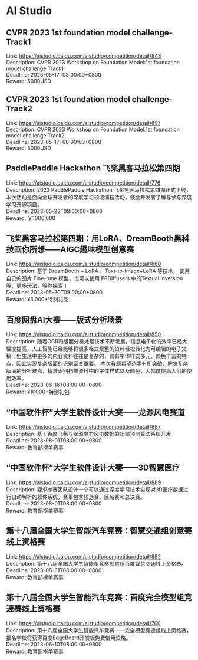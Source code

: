# AI Studio



## CVPR 2023 1st foundation model challenge-Track1

Link: https://aistudio.baidu.com/aistudio/competition/detail/848  
Description: CVPR 2023 Workshop on Foundation Model:1st foundation model challenge Track1  
Deadline: 2023-05-17T08:00:00+0800  
Reward: 5000USD  


## CVPR 2023 1st foundation model challenge-Track2

Link: https://aistudio.baidu.com/aistudio/competition/detail/891  
Description: CVPR 2023 Workshop on Foundation Model:1st foundation model challenge Track2  
Deadline: 2023-05-17T08:00:00+0800  
Reward: 5000USD  


## PaddlePaddle Hackathon 飞桨黑客马拉松第四期

Link: https://aistudio.baidu.com/aistudio/competition/detail/776  
Description: 2023 PaddlePaddle Hackathon 飞桨黑客马拉松第四期正式上线，本次活动是面向全球开发者的深度学习领域编程活动，鼓励开发者了解与参与深度学习开源项目。  
Deadline: 2023-05-22T08:00:00+0800  
Reward: ￥1000,000  


## 飞桨黑客马拉松第四期：用LoRA、DreamBooth黑科技画你所想——AIGC趣味模型创意赛

Link: https://aistudio.baidu.com/aistudio/competition/detail/860  
Description: 基于 DreamBooth + LoRA 、Text-to-Image+LoRA 等技术， 使用自己的图片 Fine-tune 模型，也可以使用 PPDiffusers 中的Textual Inversion 等，更多玩法，等你探索！  
Deadline: 2023-05-20T08:00:00+0800  
Reward: ¥3,000+特别礼品  


## 百度网盘AI大赛——版式分析场景

Link: https://aistudio.baidu.com/aistudio/competition/detail/850  
Description: 随着OCR和版面分析处理技术不断发展，信息电子化的效率已经大幅度提高，人工智能已经能够将很多格式规整的资料轻松转化为可编辑的电子文稿；但生活中更多的内容资料往往是复杂的，具有字体样式多元、颜色丰富的特点，因此实现复杂版面的识别至关重要。
本次赛题希望选手有所突破，解决复杂版面的分析难点，精准识别扫描资料中的字体样式以及颜色，大幅度提高人们的使用效率。  
Deadline: 2023-06-16T08:00:00+0800  
Reward: ¥10000+特别礼包  


## “中国软件杯”大学生软件设计大赛——龙源风电赛道

Link: https://aistudio.baidu.com/aistudio/competition/detail/887  
Description: 基于百度飞桨与龙源电力风电数据的功率预测算法系统开发  
Deadline: 2023-08-01T08:00:00+0800  
Reward: 教育部榜单赛事  


## “中国软件杯”大学生软件设计大赛——3D智慧医疗

Link: https://aistudio.baidu.com/aistudio/competition/detail/889  
Description: 要求参赛团队设计一个可以通过深度学习技术实现对3D医疗数据进行自动解析的软件系统，赛事包含预选赛、区域赛和总决赛。  
Deadline: 2023-08-01T08:00:00+0800  
Reward: 教育部榜单赛事  


## 第十八届全国大学生智能汽车竞赛：智慧交通组创意赛线上资格赛

Link: https://aistudio.baidu.com/aistudio/competition/detail/882  
Description: 第十八届全国大学生智能车竞赛创意组百度智慧交通线上资格赛。  
Deadline: 2023-08-31T08:00:00+0800  
Reward: 教育部榜单赛事  


## 第十八届全国大学生智能汽车竞赛：百度完全模型组竞速赛线上资格赛

Link: https://aistudio.baidu.com/aistudio/competition/detail/760  
Description: 第十八届全国大学生智能汽车竞赛——完全模型竞速组线上资格赛，报名学校将获得百度EdgeBoard开发板免费借用资格。  
Deadline: 2023-06-10T08:00:00+0800  
Reward: 教育部榜单赛事  

